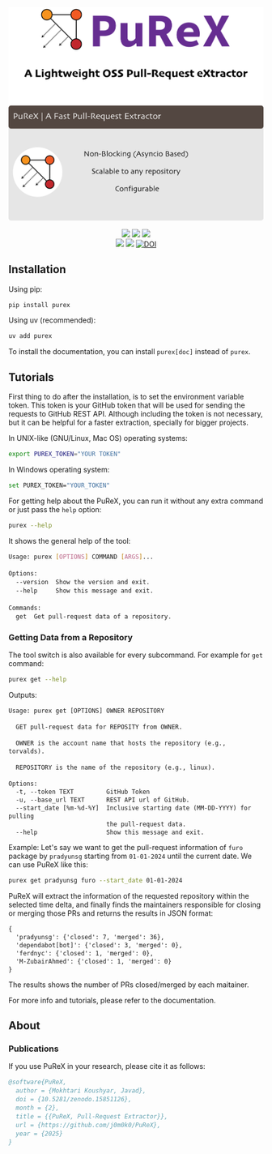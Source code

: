 <p align="center">
  <picture align="center">
    <source media="(prefers-color-scheme: dark)" srcset="https://raw.githubusercontent.com/j0m0k0/PuReX/refs/heads/main/logo/PuReX-dark.png">
    <source media="(prefers-color-scheme: light)" srcset="https://raw.githubusercontent.com/j0m0k0/PuReX/refs/heads/main/logo/PuReX-light.png">
    <img alt="PuReX logo with some description about it." src="https://raw.githubusercontent.com/j0m0k0/PuReX/refs/heads/main/logo/PuReX-light.png">
  </picture>
</p>

<p align="center">
  <a href="https://pypi.org/project/purex/" target="_blank"><img src="https://img.shields.io/pypi/pyversions/purex.svg" /></a>
<!--   <img src="https://img.shields.io/pypi/dm/purex" /> -->
  <a href="https://j0m0k0.github.io/PuReX" target="_blank"><img src="https://img.shields.io/badge/view-Documentation-red?" /></a>
  <img src="http://img.shields.io/github/actions/workflow/status/j0m0k0/PuReX/purex-test.yml?branch=main"> <br />
  <img src="https://img.shields.io/github/commit-activity/m/j0m0k0/PuReX">
  <img src="https://img.shields.io/github/license/j0m0k0/PuReX">
  <a href="https://doi.org/10.5281/zenodo.15825844"><img src="https://zenodo.org/badge/DOI/10.5281/zenodo.15851126.svg" alt="DOI"></a>
</p>  



## Installation
Using pip:
```bash
pip install purex
```

Using uv (recommended):
```bash
uv add purex
```

To install the documentation, you can install `purex[doc]` instead of `purex`.

## Tutorials
First thing to do after the installation, is to set the environment variable token. This token is your GitHub token that will be used for sending the requests to GitHub REST API. Although including the token is not necessary, but it can be helpful for a faster extraction, specially for bigger projects.

In UNIX-like (GNU/Linux, Mac OS) operating systems:
```bash
export PUREX_TOKEN="YOUR TOKEN"
```

In Windows operating system:
```bash
set PUREX_TOKEN="YOUR_TOKEN"
```

For getting help about the PuReX, you can run it without any extra command or just pass the `help` option:
```bash
purex --help
```

It shows the general help of the tool:
```bash
Usage: purex [OPTIONS] COMMAND [ARGS]...

Options:
  --version  Show the version and exit.
  --help     Show this message and exit.

Commands:
  get  Get pull-request data of a repository.
```

### Getting Data from a Repository
The tool switch is also available for every subcommand. For example for `get` command:
```bash
purex get --help
```
Outputs:
```
Usage: purex get [OPTIONS] OWNER REPOSITORY

  GET pull-request data for REPOSITY from OWNER.

  OWNER is the account name that hosts the repository (e.g., torvalds).

  REPOSITORY is the name of the repository (e.g., linux).

Options:
  -t, --token TEXT         GitHub Token
  -u, --base_url TEXT      REST API url of GitHub.
  --start_date [%m-%d-%Y]  Inclusive starting date (MM-DD-YYYY) for pulling
                           the pull-request data.
  --help                   Show this message and exit.
```

Example: Let's say we want to get the pull-request information of `furo` package by `pradyunsg` starting from `01-01-2024` until the current date. We can use PuReX like this:
```bash
purex get pradyunsg furo --start_date 01-01-2024
```

PuReX will extract the information of the requested repository within the selected time delta, and finally finds the maintainers responsible for closing or merging those PRs and returns the results in JSON format:
```
{
  'pradyunsg': {'closed': 7, 'merged': 36},
  'dependabot[bot]': {'closed': 3, 'merged': 0},
  'ferdnyc': {'closed': 1, 'merged': 0},
  'M-ZubairAhmed': {'closed': 1, 'merged': 0}
}
```

The results shows the number of PRs closed/merged by each maitainer.

For more info and tutorials, please refer to the documentation.

## About
### Publications
If you use PuReX in your research, please cite it as follows:
```bib
@software{PuReX,
  author = {Mokhtari Koushyar, Javad},
  doi = {10.5281/zenodo.15851126},
  month = {2},
  title = {{PuReX, Pull-Request Extractor}},
  url = {https://github.com/j0m0k0/PuReX},
  year = {2025}
}
```
